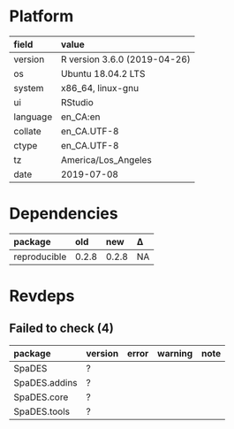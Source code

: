 # Platform

|field    |value                        |
|:--------|:----------------------------|
|version  |R version 3.6.0 (2019-04-26) |
|os       |Ubuntu 18.04.2 LTS           |
|system   |x86_64, linux-gnu            |
|ui       |RStudio                      |
|language |en_CA:en                     |
|collate  |en_CA.UTF-8                  |
|ctype    |en_CA.UTF-8                  |
|tz       |America/Los_Angeles          |
|date     |2019-07-08                   |

# Dependencies

|package      |old   |new   |Δ  |
|:------------|:-----|:-----|:--|
|reproducible |0.2.8 |0.2.8 |NA |

# Revdeps

## Failed to check (4)

|package       |version |error |warning |note |
|:-------------|:-------|:-----|:-------|:----|
|SpaDES        |?       |      |        |     |
|SpaDES.addins |?       |      |        |     |
|SpaDES.core   |?       |      |        |     |
|SpaDES.tools  |?       |      |        |     |


